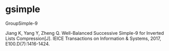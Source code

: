 # gsimple
GroupSimple-9

Jiang K, Yang Y, Zheng Q. Well-Balanced Successive Simple-9 for Inverted Lists Compression[J]. IEICE Transactions on Information & Systems, 2017, E100.D(7):1416-1424. 

